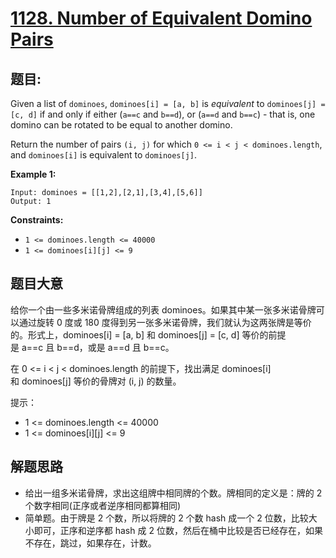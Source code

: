 # [1128. Number of Equivalent Domino Pairs](https://leetcode.com/problems/number-of-equivalent-domino-pairs/)


## 题目:

Given a list of `dominoes`, `dominoes[i] = [a, b]` is *equivalent* to `dominoes[j] = [c, d]` if and only if either (`a==c` and `b==d`), or (`a==d` and `b==c`) - that is, one domino can be rotated to be equal to another domino.

Return the number of pairs `(i, j)` for which `0 <= i < j < dominoes.length`, and `dominoes[i]` is equivalent to `dominoes[j]`.

**Example 1:**

    Input: dominoes = [[1,2],[2,1],[3,4],[5,6]]
    Output: 1

**Constraints:**

- `1 <= dominoes.length <= 40000`
- `1 <= dominoes[i][j] <= 9`


## 题目大意

给你一个由一些多米诺骨牌组成的列表 dominoes。如果其中某一张多米诺骨牌可以通过旋转 0 度或 180 度得到另一张多米诺骨牌，我们就认为这两张牌是等价的。形式上，dominoes[i] = [a, b] 和 dominoes[j] = [c, d] 等价的前提是 a==c 且 b==d，或是 a==d 且 b==c。

在 0 <= i < j < dominoes.length 的前提下，找出满足 dominoes[i] 和 dominoes[j] 等价的骨牌对 (i, j) 的数量。

提示：

- 1 <= dominoes.length <= 40000
- 1 <= dominoes[i][j] <= 9



## 解题思路

- 给出一组多米诺骨牌，求出这组牌中相同牌的个数。牌相同的定义是：牌的 2 个数字相同(正序或者逆序相同都算相同)
- 简单题。由于牌是 2 个数，所以将牌的 2 个数 hash 成一个 2 位数，比较大小即可，正序和逆序都 hash 成 2 位数，然后在桶中比较是否已经存在，如果不存在，跳过，如果存在，计数。
